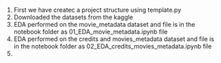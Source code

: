 1. First we have createc a project structure using template.py
2. Downloaded the datasets from the kaggle 
3. EDA performed on the movie_metadata dataset and file is in the notebook folder as 01_EDA_movie_metadata.ipynb file
3. EDA performed on the credits and movies_metadata dataset and file is in the notebook folder as 02_EDA_credits_movies_metadata.ipynb file
4. 